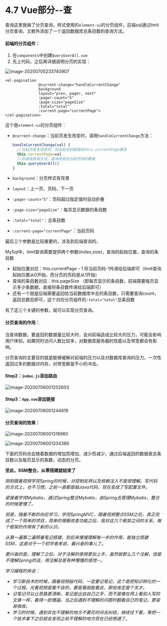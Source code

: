# 4.7 Vue部分--查

查询这里我做了分页查询，样式使用的`element-ui`的分页组件，后端sql通过limit分页查询，又额外添加了一个返回数据库总条目数的查询方法。

#### 前端的分页组件：

1. 在`components`中创建`QueryUserAll.vue`
2. 先上代码，之后再详细说明分页的实现：

![image-20200705233740907](https://images.shiguangping.com/imgs/20200705233740.png)

```vue
<el-pagination
               @current-change="handleCurrentChange"
               background
               layout="prev, pager, next"
               :pager-count="5"
               :page-size="pageSize"
               :total="total"
               :current-page="currentPage">
</el-pagination>
```

这个是`element-ui`的分页组件：

- `@current-change`：当前页发生改变时，调用`handleCurrentChange`方法：

  ```javascript
  handleCurrentChange(val) {
    //当前页发生改变时，将当前页码赋值给this.currentPage属性
    this.currentPage=val
    //并调用查询方法，查询改变后当前页码的数据
    this.queryUserAll()
  }
  ```

- `background`：分页样式有背景

- `layout`：上一页、页码、下一页

- `:pager-count="5"`：页码超过指定值时自动折叠

- `:page-size="pageSize"`：每页显示数据的条目数

- `:total="total"`：总条目数

- `:current-page="currentPage"`：当前页码

最后三个参数是比较重要的，涉及到后端查询的，

MySql中，limit查询需要提供两个参数(index,size)，查询的起始位置，查询的条目数

- 起始位置对应：this.currentPage - 1 将当前页码-1传递给后端即可（limit查询起始位置从0开始，而分页的页码是从1开始）
- 查询的条目数对应：this.pageSize  （即每页显示的条目数，前端需要每页显示多少条数据，直接将条目数传递给后端即可）
- 还有一个就是后端需要返回给当前数据库中总的条目数，只需要查询count，返回总数目即可，这个对应分页组件的`:total="total"`总条目数

有了这三个关键的参数，就可以实现分页查询。



#### 分页查询的作用：

当查询数据，要返回的数据量比较大时，会对前端造成比较大的压力，可能会影响用户体验。如果同时访问人数比较多，对数据库服务器的性能以及带宽都会有影响。

分页查询的主要目的就是能够缓解对前端的压力以及对数据库查询的压力，一次性返回过多的数据对内存，对带宽都是不小的冲击。



#### Step2：`index.js`添加路由

![image-20200706001202603](https://images.shiguangping.com/imgs/20200706001202.png)

#### Step3：`App.vue`添加链接

![image-20200706001244819](https://images.shiguangping.com/imgs/20200706001244.png)



#### 分页查询的效果：

![image-20200706001316960](https://images.shiguangping.com/imgs/20200706001317.png)

![image-20200706001334386](https://images.shiguangping.com/imgs/20200706001334.png)

下面的页码也会随着数据的增加而增加、减少而减少，通过后端返回的数据表总条目数以及每页显示的条数，动态的分页。



**至此，SSM整合，从零搭建就结束了**



*刚刚跟着视频学完Spring的时候，对控制反转以及依赖注入不是很理解。写代码的方式上，也不习惯。之前一直都是敲Java代码，现在变成了写配置文件。*

*紧接着学完Mybatis，通过Spring整合Mybatis，由Spring去管理Mybatis，整合的时候更懵了。*

*但是，随着不断的向后学习，学完SpringMVC，跟着视频整合SSM之后，真正完成了一个简单的项目，简单的增删改查功能之后，我对这几个框架之间的关系，每个框架的作用有了新的认识。*

*从第一遍第二遍照着笔记搭建，到后来慢慢理解每一步的作用，能独立搭建SSM，这是对于一个初学者来说，最兴奋的事儿了。*

*更兴奋的是，理解了之后，对于注解的使用更加上手，虽然就那么几个注解，但是不理解Spring的话，用注解总是有种懵懂的感觉--。*

*学习编程的体会：*

- *学习新技术的时候，跟着视频敲代码，一定要记笔记，这个是把知识转化的一个过程。光看视频是看不会的，要是看就能看会，那他肯定是个天才。*
- *记笔记可以让思路更清晰，笔记是出自自己之手，而不是像在网上看别人写的文章一样，看得一脸懵逼。当之后遇到不理解的问题时翻看自己的笔记，更容易吸收。*
- *学习的时候，遇到实在不理解的地方不要花时间去纠结，继续往下看，等把一个技术拿下之后就会发现之前不理解的地方现在已经想通了。*

